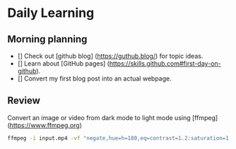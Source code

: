 # Daily Learning
## Morning planning
- [] Check out [github blog] (https://guthub.blog/) for topic ideas.
- [] Learn about [GitHub pages] (https://skills.github.com#first-day-on-github).
- [] Convert my first blog post into an actual webpage.
## Review
Convert an image or video from dark mode to light mode using [ffmpeg] (https://www.ffmpeg.org)
```bash
ffmpeg -i input.mp4 -vf "negate,hue=h=180,eq=contrast=1.2:saturation=1.1" output.mp4
```


